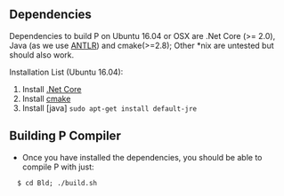 ## Dependencies
Dependencies to build P on Ubuntu 16.04 or OSX are .Net Core (>= 2.0), Java (as we use [ANTLR](https://www.antlr.org/)) and cmake(>=2.8); Other *nix are untested but should also work.

Installation List (Ubuntu 16.04):
1. Install [.Net Core](https://dotnet.microsoft.com/download/linux-package-manager/ubuntu16-04/runtime-2.1.2)
2. Install [cmake](https://cmake.org/install/)
3. Install [java] ```sudo apt-get install default-jre```


## Building P Compiler
- Once you have installed the dependencies, you should be able to compile P with just:

```{r, engine='bash', count_lines}
  $ cd Bld; ./build.sh
```
